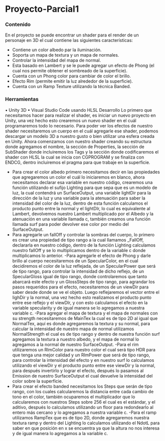 # Proyecto-Parcial1
### Contenido
En el proyecto se puede encontrar un shader para el render de un personaje en 3D el cual contiene las siguientes características:
+	Contiene un color albedo par la iluminación.
+	Soporta un mapa de textura y un mapa de normales.
+	Controlar la intensidad del mapa de normal.
+	Esta basado en Lambert y se le puede agregar un efecto de Phong (el cual nos permite obtener el sombreado de la superficie).
+	Cuenta con un Phong color para cambiar de color el brillo.
+	Efecto Rim (permite emitir la luz alrededor de la superficie).
+	Cuenta con un Ramp Texture utilizando la técnica Banded.

### Herramientas
•	Unity 3D
•	Visual Studio Code usando HLSL
Desarrollo
Lo primero que necesitamos hacer para realizar el shader, es iniciar un nuevo proyecto en Unity, una vez hecho esto crearemos un nuevo shader en el cuál programaremos todo lo necesario. Para poder ver los efectos de nuestro shader necesitaremos un cuerpo en el cuál agregarle ese shader, podemos descargar un modelo 3D a nuestro gusto o bien utilizar una esfera creada en Unity.
Ahora comenzamos con nuestro shader creando su estructura donde agregamos el nombre, la sección de Properties, la sección de SubShader donde incluiremos los Tags y la sección donde codificaremos el shader con HLSL la cual se inicia con CGPROGRAM y se finaliza con ENDCG, dentro incluiremos el pragma para que trabaje en la superficie.
- Para crear el color albedo primero necesitamos decir en las propiedades que agregaremos un color el cuál lo iniciaremos en blanco, ahora necesitamos declarar esa variable en nuestro código, crearemos una función utilizando el sufijo Lighting para que sepa que es un modelo de luz, la cual contendrá un SurfaceOutput, una variable lightDir para la dirección de la luz y una variable para la atenuación para saber la intensidad del color de la luz, dentro de esta función calculamos el producto punto entre la normal y el lightDIr, lo cual es equivalente al Lambert, devolvemos nuestro Lambert multiplicado por el Albedo y la atenuación en una variable llamada c, también creamos una función llamada surf para poder devolver ese color por medio del SurfaceOutput.
- Para agregarle un fallOff y controlar la sombras del cuerpo, lo primero es crear una propiedad de tipo rango a la cual llamamos _FallOff, declararla en nuestro código, dentro de la función Lighting calculamos nuestro fallOff y se lo multiplicamos dentro de la variable c donde multiplicamos lo anterior.
-Para agregarle el efecto de Phong y darle brillo al cuerpo necesitaremos de un SpecularColor, en el cual decidiremos el color de la luz reflejada, de un SpecularPower que será de tipo rango, para controlar la intensidad de dicho reflejo, de un SpecularGloss igual de tipo rango, donde controlaremos que tanto abarcará este efecto y un GlossSteps de tipo rango, para agrandar los pasos requeridos para el efecto, necesitaremos de un viewDir para saber desde donde se ve el objeto. Luego reflejaremos el vector entre el lighDir y la normal, una vez hecho esto realizamos el producto punto entre ese reflejo y el viewDIr, y con esto calculamos el efecto en la variable specularity y de igual manera se lo agregamos a nuestra variable c.
-Para agregar el mapa de textura y el mapa de normales con su strength necesitaremos de MainTex la cual es de tipo 2D al igual que NormalTex, aquí es donde agregaremos la textura y su normal, para calcular la intensidad de nuestro mapa de normal utilizamos NormalStrength el cual es de tipo rango y dentro de nuestra función surf agregamos la textura a nuestro albedo, y el mapa de normal lo agregamos a la normal de nuestro SurfaceOutput.
-Para el rim utilizaremos un RImColor para nuestro color el cual será tipo HDR para que tenga una mejor calidad y un RImPower que será de tipo rango, para controlar la intensidad del efecto y  en nuestro surf lo calculamos utilizando el viewDir y el producto punto entre ese viewDir y la normal, para después invertirlo y lograr el efecto, después lo pasamos al Emission de nuestro SurfaceOutput el cual devuelve la intensidad del color sobre la superficie.
- Para crear el efecto banded necesitamos los Steps que serán de tipo rango, con los cuales calcularemos la distancia entre cada cambio de tono en el color, también ocuparemos el multiplicador que lo calcularemos con nuestros Steps sobre 256 el cual es el estándar, y el aditivo, después lo calculamos utilizando un floor para redondearlo al entero más cercano y lo agregamos a nuestra variable c.
-Para el ramp utilizamos RampTex que es de tipo 2D, donde agregaremos nuestra textura ramp y dentro del Lighting lo calculamos utilizando el NdotL para saber en que posición en x se encuentra ya que la altura no nos interesa y de igual manera lo agregamos a la variable c.
